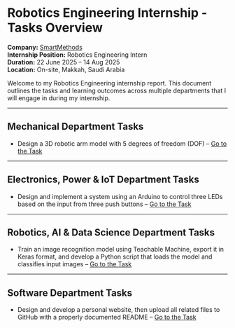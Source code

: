 # Robotics Engineering Internship - Tasks Overview

**Company:** [SmartMethods](https://s-m.com.sa/ar/index.html)   
**Internship Position:** Robotics Engineering Intern  
**Duration:** 22 June 2025 – 14 Aug 2025  
**Location:** On-site, Makkah, Saudi Arabia  

Welcome to my Robotics Engineering internship report. This document outlines the tasks and learning outcomes across multiple departments that I will engage in during my internship.

---

## Mechanical Department Tasks

- Design a 3D robotic arm model with 5 degrees of freedom (DOF) – [Go to the Task](./Mechanical/Kinematics)

---

## Electronics, Power & IoT Department Tasks

- Design and implement a system using an Arduino to control three LEDs based on the input from three push buttons – [Go to the Task](./Electronics/[FolderName])

---

## Robotics, AI & Data Science Department Tasks

- Train an image recognition model using Teachable Machine, export it in Keras format, and develop a Python script that loads the model and classifies input images – [Go to the Task](./AI-DataScience/[FolderName])

---

## Software Department Tasks

- Design and develop a personal website, then upload all related files to GitHub with a properly documented README – [Go to the Task](./Software/[FolderName])

